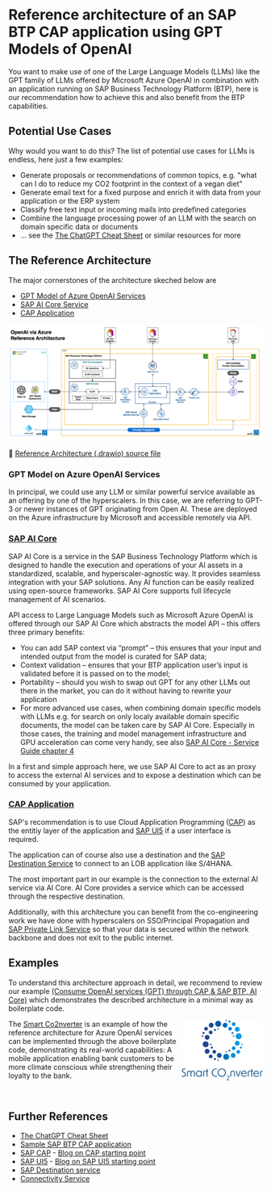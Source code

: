 # Reference architecture of an SAP BTP CAP application using GPT Models of OpenAI

You want to make use of one of the Large Language Models (LLMs) like the GPT family of LLMs offered by Microsoft Azure OpenAI in combination with an application running on SAP Business Technology Platform (BTP), here is our recommendation how to achieve this and also benefit from the BTP capabilities.

## Potential Use Cases

Why would you want to do this? The list of potential use cases for LLMs is endless, here just a few examples:
* Generate proposals or recommendations of common topics, e.g. "what can I do to reduce my CO2 footprint in the context of a vegan diet"
* Generate email text for a fixed purpose and enrich it with data from your application or the ERP system
* Classify free text input or incoming mails into predefined categories
* Combine the language processing power of an LLM with the search on domain specific data or documents
* ... see the [The ChatGPT Cheat Sheet](https://drive.google.com/file/d/1OcHn2NWWnLGBCBLYsHg7xdOMVsehiuBK/view) or similar resources for more


## The Reference Architecture

The major cornerstones of the architecture skeched below are
* [GPT Model of Azure OpenAI Services](#gpt-model-of-openai)
* [SAP AI Core Service](#ai-core)
* [CAP Application](#cap-application)

![](images/ReferenceArchitectureOpenAI-ChatGPT.png)

:link: [Reference Architecture (.drawio) source file](architectures/ReferenceArchitectureOpenAI-ChatGPT.drawio)

### GPT Model on Azure OpenAI Services

In principal, we could use any LLM or similar powerful service available as an offering by one of the hyperscalers. In this case, we are referring to GPT-3 or newer instances of GPT originating from Open AI. These are deployed on the Azure infrastructure by Microsoft and accessible remotely via API.

### [SAP AI Core](https://help.sap.com/docs/AI_CORE/2d6c5984063c40a59eda62f4a9135bee/88e007863ca545438e274cbf6ce2d7c6.html)

SAP AI Core is a service in the SAP Business Technology Platform which is designed to handle the execution and operations of your AI assets in a standardized, scalable, and hyperscaler-agnostic way. It provides seamless integration with your SAP solutions. Any AI function can be easily realized using open-source frameworks. SAP AI Core supports full lifecycle management of AI scenarios.

API access to Large Language Models such as Microsoft Azure OpenAI is offered through our SAP AI Core which abstracts the model API – this offers three primary benefits: 
* You can add SAP context via “prompt” – this ensures that your input and intended output from the model is curated for SAP data;
* Context validation – ensures that your BTP application user’s input is validated before it is passed on to the model;
* Portability – should you wish to swap out GPT for any other LLMs out there in the market, you can do it without having to rewrite your application 
* For more advanced use cases, when combining domain specific models with LLMs e.g. for search on only localy available domain specific documents, the model can be taken care by SAP AI Core. Especially in those cases, the training and model management infrastructure and  GPU acceleration can come very handy, see also [SAP AI Core - Service Guide chapter 4](https://help.sap.com/doc/c31b38b32a5d4e07a4488cb0f8bb55d9/CLOUD/en-US/f17fa8568d0448c685f2a0301061a6ee.pdf)

In a first and simple approach here, we use SAP AI Core to act as an proxy to access the external AI services and to expose a destination which can be consumed by your application.

### [CAP Application](https://cap.cloud.sap/docs/)

SAP's recommendation is to use Cloud Application Programming ([CAP](https://cap.cloud.sap/docs/)) as the entitiy layer of the application and [SAP UI5](https://ui5.sap.com/) if a user interface is required. 

The application can of course also use a destination and the [SAP Destination Service](https://discovery-center.cloud.sap/serviceCatalog/destination?service_plan=lite&region=all&commercialModel=cloud) to connect to an LOB application like S/4HANA.

The most important part in our example is the connection to the external AI service via AI Core. AI Core provides a service which can be accessed through the respective destination.

Additionally, with this architecture you can benefit from the co-engineering work we have done with hyperscalers on SSO/Principal Propagation and [SAP Private Link Service](https://help.sap.com/docs/PRIVATE_LINK/42acd88cb4134ba2a7d3e0e62c9fe6cf/6c7c8a9282e344979295efb882637cd4.html) so that your data is secured within the network backbone and does not exit to the public internet.

## Examples

To understand this architecture approach in detail, we recommend to review our example [(Consume OpenAI services (GPT) through CAP & SAP BTP, AI Core)](https://github.com/SAP-samples/azure-openai-aicore-cap-api) which demonstrates the described architecture in a minimal way as boilerplate code.

[<img src="https://github.com/SAP-samples/smart-co2nverter-ai/raw/main/documentation/assets/smart_co2nverter_logo.png" alt="logo" align="right" width="160" />](https://github.com/SAP-samples/smart-co2nverter-ai/)

The [Smart Co2nverter](https://github.com/SAP-samples/smart-co2nverter-ai) is an example of how the reference architecture for Azure OpenAI services can be implemented through the above boilerplate code, demonstrating its real-world capabilities: A mobile application enabling bank customers to be more climate conscious while strengthening their loyalty to the bank.

<br clear="right"/>
 
## Further References

* [The ChatGPT Cheat Sheet](https://drive.google.com/file/d/1OcHn2NWWnLGBCBLYsHg7xdOMVsehiuBK/view)
* [Sample SAP BTP CAP application](https://github.com/SAP-samples/btp-build-resilient-apps)
* [SAP CAP](https://cap.cloud.sap/docs/) - [Blog on CAP starting point](https://blogs.sap.com/2018/10/10/application-programming-model-start-here/)
* [SAP UI5](https://ui5.sap.com/) - [Blog on SAP UI5 starting point](https://blogs.sap.com/2021/08/23/what-is-sapui5/)
* [SAP Destination service](https://discovery-center.cloud.sap/serviceCatalog/destination?service_plan=lite&region=all&commercialModel=cloud)
* [Connectivity Service](https://discovery-center.cloud.sap/serviceCatalog/connectivity-service?service_plan=lite&region=all&commercialModel=cloud)
